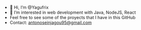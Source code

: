 - 👋 Hi, I’m @Yagufrix
- 👀 I’m interested in web development with Java, NodeJS, React
- Feel free to see some of the proyects that I have in this GitHub
- Contact: antonoseinjagou95@gmail.com
